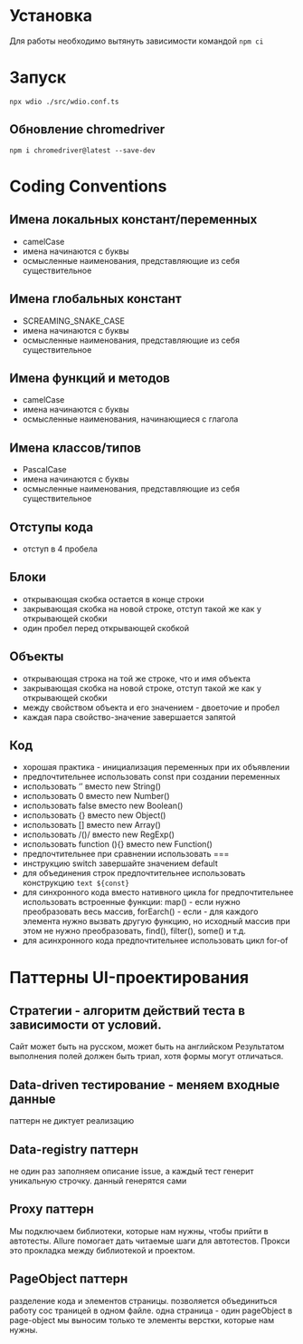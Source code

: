 # Установка
Для работы необходимо вытянуть зависимости командой 
`npm ci`

# Запуск
`npx wdio ./src/wdio.conf.ts`

## Обновление chromedriver
`npm i chromedriver@latest --save-dev`

# Coding Conventions
## Имена локальных констант/переменных
- camelCase
- имена начинаются с буквы
- осмысленные наименования, представляющие из себя существительное

## Имена глобальных констант
- SCREAMING_SNAKE_CASE
- имена начинаются с буквы
- осмысленные наименования, представляющие из себя существительное

## Имена функций и методов
- camelCase
- имена начинаются с буквы
- осмысленные наименования, начинающиеся с глагола

## Имена классов/типов
- PascalCase
- имена начинаются с буквы
- осмысленные наименования, представляющие из себя существительное

## Отступы кода
- отступ в 4 пробела

## Блоки
- открывающая скобка остается в конце строки
- закрывающая скобка на новой строке, отступ такой же как у открывающей скобки
- один пробел перед открывающей скобкой

## Объекты
- открывающая строка на той же строке, что и имя объекта
- закрывающая скобка на новой строке, отступ такой же как у открывающей скобки
- между свойством объекта и его значением - двоеточие и пробел
- каждая пара свойство-значение завершается запятой

## Код
- хорошая практика - инициализация переменных при их объявлении
- предпочтительнее использовать const при создании переменных
- использовать ‘’ вместо new String()
- использовать 0 вместо new Number()
- использовать false вместо new Boolean()
- использовать {} вместо new Object()
- использовать [] вместо new Array()
- использовать /()/ вместо new RegExp()
- использовать function (){} вместо new Function()
- предпочтительнее при сравнении использовать ===
- инструкцию switch завершайте значением default
- для объединения строк предпочтительнее использовать конструкцию `text ${const}`
- для синхронного кода вместо нативного цикла for предпочтительнее использовать встроенные функции: map() - если нужно преобразовать весь массив, forEarch() - если - для каждого элемента нужно вызвать другую функцию, но исходный массив при этом не нужно преобразовать, find(), filter(), some() и т.д.
- для acинхронного кода предпочтительнее использовать цикл for-of

# Паттерны UI-проектирования

## Стратегии - алгоритм действий теста в зависимости от условий.
Сайт может быть на русском, может быть на английском
Результатом выполнения полей должен быть триал, хотя формы могут отличаться.


## Data-driven тестирование - меняем входные данные 
паттерн не диктует реализацию

## Data-registry паттерн
не один раз заполняем описание issue, а каждый тест генерит уникальную строчку.
данный генерятся сами

## Proxy паттерн
Мы подключаем библиотеки, которые нам нужны, чтобы прийти в автотесты.
Allure помогает дать читаемые шаги для автотестов.
Прокси это прокладка между библиотекой и проектом.

## PageObject паттерн
разделение кода и элементов страницы.
позволяется объединиться работу сос траницей в одном файле.
одна страница - один pageObject
в page-object мы выносим только те элементы верстки, которые нам нужны.







